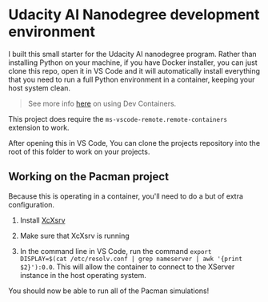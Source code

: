 # Udacity AI Nanodegree development environment

I built this small starter for the Udacity AI nanodegree program. Rather than installing Python on your machine, if you have Docker installer, you can just clone this repo, open it in VS Code and it will automatically install everything that you need to run a full Python environment in a container, keeping your host system clean.

> See more info [here](https://code.visualstudio.com/docs/remote/containers#_quick-start-try-a-dev-container) on using Dev Containers.

This project does require the `ms-vscode-remote.remote-containers` extension to work.

After opening this in VS Code, You can clone the projects repository into the root of this folder to work on your projects.

## Working on the Pacman project

Because this is operating in a container, you'll need to do a but of extra configuration.

1. Install [XcXsrv](https://sourceforge.net/projects/vcxsrv/)

2. Make sure that XcXsrv is running

3. In the command line in VS Code, run the command `export DISPLAY=$(cat /etc/resolv.conf | grep nameserver | awk '{print $2}'):0.0`. This will allow the container to connect to the XServer instance in the host operating system.

You should now be able to run all of the Pacman simulations!
